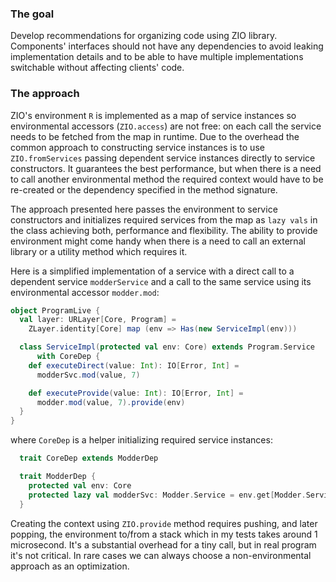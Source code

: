 ### The goal
Develop recommendations for organizing code using ZIO library. Components' interfaces should not have any dependencies to avoid leaking implementation details and to be able to have multiple implementations switchable without affecting clients' code.
### The approach
ZIO's environment `R` is implemented as a map of service instances so environmental accessors (`ZIO.access`) are not free: on each call the service needs to be fetched from the map in runtime. Due to the overhead the common approach to constructing service instances is to use `ZIO.fromServices` passing dependent service instances directly to service constructors. It guarantees the best performance, but when there is a need to call another environmental method the required context would have to be re-created or the dependency specified in the method signature.

The approach presented here passes the environment to service constructors and initializes required services from the map as `lazy vals` in the class achieving both, performance and flexibility. The ability to provide environment might come handy when there is a need to call an external library or a utility method which requires it.

Here is a simplified implementation of a service with a direct call to a dependent service `modderService` and a call to the same service using its environmental accessor `modder.mod`:

~~~Scala
object ProgramLive {
  val layer: URLayer[Core, Program] =
    ZLayer.identity[Core] map (env => Has(new ServiceImpl(env)))

  class ServiceImpl(protected val env: Core) extends Program.Service
      with CoreDep {
    def executeDirect(value: Int): IO[Error, Int] =
      modderSvc.mod(value, 7)

    def executeProvide(value: Int): IO[Error, Int] =
      modder.mod(value, 7).provide(env)
  }
}
~~~

where `CoreDep` is a helper initializing required service instances:

~~~Scala
  trait CoreDep extends ModderDep

  trait ModderDep {
    protected val env: Core
    protected lazy val modderSvc: Modder.Service = env.get[Modder.Service]
  }
~~~

Creating the context using `ZIO.provide` method requires pushing, and later popping, the environment to/from a stack which in my tests takes around 1 microsecond. It's a substantial overhead for a tiny call, but in real program it's not critical. In rare cases we can always choose a non-environmental approach as an optimization.
